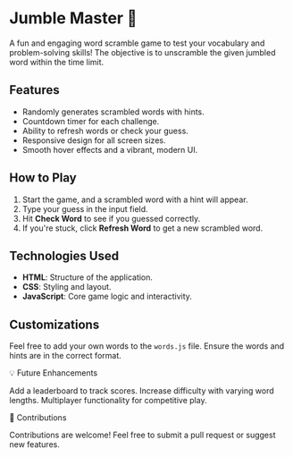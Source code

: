 # Jumble Master 🎲

A fun and engaging word scramble game to test your vocabulary and problem-solving skills! The objective is to unscramble the given jumbled word within the time limit.

## Features

- Randomly generates scrambled words with hints.
- Countdown timer for each challenge.
- Ability to refresh words or check your guess.
- Responsive design for all screen sizes.
- Smooth hover effects and a vibrant, modern UI.

## How to Play

1. Start the game, and a scrambled word with a hint will appear.
2. Type your guess in the input field.
3. Hit **Check Word** to see if you guessed correctly.
4. If you're stuck, click **Refresh Word** to get a new scrambled word.

## Technologies Used

- **HTML**: Structure of the application.
- **CSS**: Styling and layout.
- **JavaScript**: Core game logic and interactivity.

## Customizations

Feel free to add your own words to the `words.js` file. Ensure the words and hints are in the correct format.

💡 Future Enhancements

Add a leaderboard to track scores.
Increase difficulty with varying word lengths.
Multiplayer functionality for competitive play.

🤝 Contributions

Contributions are welcome! Feel free to submit a pull request or suggest new features.
